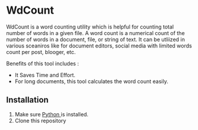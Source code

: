 # WdCount

WdCount is a word counting utility which is helpful for counting total number of words in a given file. A word count is a numerical count of the number of words in a document, file, or string of text. It can be utliized in various sceaniros like for document editors, social media with limited words count per post, blooger, etc.

Benefits of this tool includes :

* It Saves Time and Effort.
* For long documents, this tool calculates the word count easily.

## Installation

1. Make sure [Python ](https://www.python.org/downloads/) is installed.
2. Clone this repository  